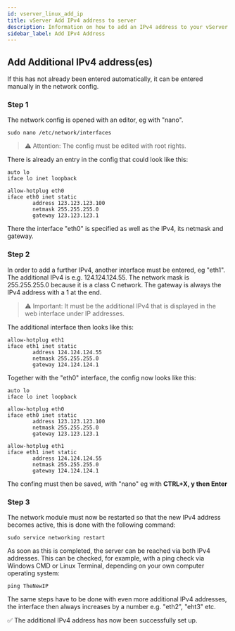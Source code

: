 ```yaml
---
id: vserver_linux_add_ip
title: vServer Add IPv4 address to server
description: Information on how to add an IPv4 address to your vServer from ZAP-Hosting - ZAP-Hosting.com documentation
sidebar_label: Add IPv4 Address
---
```


## Add Additional IPv4 address(es)

If this has not already been entered automatically, it can be entered manually in the network config.

### Step 1
The network config is opened with an editor, eg with "nano".
```
sudo nano /etc/network/interfaces
```
> ⚠️ Attention: The config must be edited with root rights.

There is already an entry in the config that could look like this:

```
auto lo
iface lo inet loopback

allow-hotplug eth0
iface eth0 inet static
        address 123.123.123.100
        netmask 255.255.255.0
        gateway 123.123.123.1
```
There the interface "eth0" is specified as well as the IPv4, its netmask and gateway.

### Step 2

In order to add a further IPv4, another interface must be entered, eg "eth1". The additional IPv4 is e.g. 124.124.124.55. The network mask is 255.255.255.0 because it is a class C network. The gateway is always the IPv4 address with a 1 at the end.

>⚠️ Important: It must be the additional IPv4 that is displayed in the web interface under IP addresses.


The additional interface then looks like this: 

```
allow-hotplug eth1
iface eth1 inet static
        address 124.124.124.55
        netmask 255.255.255.0
        gateway 124.124.124.1
```

Together with the "eth0" interface, the config now looks like this:

```
auto lo
iface lo inet loopback

allow-hotplug eth0
iface eth0 inet static
        address 123.123.123.100
        netmask 255.255.255.0
        gateway 123.123.123.1
        
allow-hotplug eth1
iface eth1 inet static
        address 124.124.124.55
        netmask 255.255.255.0
        gateway 124.124.124.1
```
The confing must then be saved, with "nano" eg with **CTRL+X, y then Enter**

### Step 3

The network module must now be restarted so that the new IPv4 address becomes active, this is done with the following command:
```
sudo service networking restart
```
As soon as this is completed, the server can be reached via both IPv4 addresses. This can be checked, for example, with a ping check via Windows CMD or Linux Terminal, depending on your own computer operating system:
```
ping TheNewIP
```
The same steps have to be done with even more additional IPv4 addresses, the interface then always increases by a number e.g. "eth2", "eht3" etc.

✅ The additional IPv4 address has now been successfully set up.

